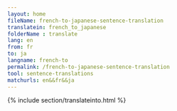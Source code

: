 ```yaml
---
layout: home
fileName: french-to-japanese-sentence-translation
translatein: french_to_japanese
folderName : translate
lang: en
from: fr
to: ja
langname: french-to
permalink: /french-to-japanese-sentence-translation
tool: sentence-translations
matchurls: en&&fr&&ja
---
```

{% include section/translateinto.html %}
